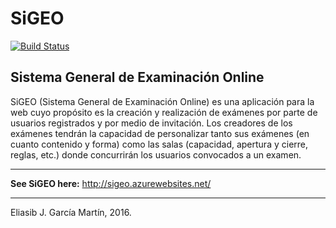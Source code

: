 # SiGEO

[![Build Status](https://travis-ci.org/eliasib13/sigeo.svg?branch=master)](https://travis-ci.org/eliasib13/sigeo)

## Sistema General de Examinación Online ##

SiGEO (Sistema General de Examinación Online) es una aplicación para la web cuyo propósito es la creación y realización de exámenes por parte de usuarios registrados y por medio de invitación. Los creadores de los exámenes tendrán la capacidad de personalizar tanto sus exámenes (en cuanto contenido y forma) como las salas (capacidad, apertura y cierre, reglas, etc.) donde concurrirán los usuarios convocados a un examen.

---

**See SiGEO here:** http://sigeo.azurewebsites.net/

---

Eliasib J. García Martín, 2016.